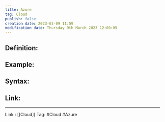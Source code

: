 ```yaml
---
title: Azure
tag: Cloud
publish: false
creation date: 2023-03-09 11:59
modification date: Thursday 9th March 2023 12:00:05
---
```


## Definition:
## Example:
## Syntax:
## Link:
---
Link : [[Cloud]]
Tag: #Cloud #Azure